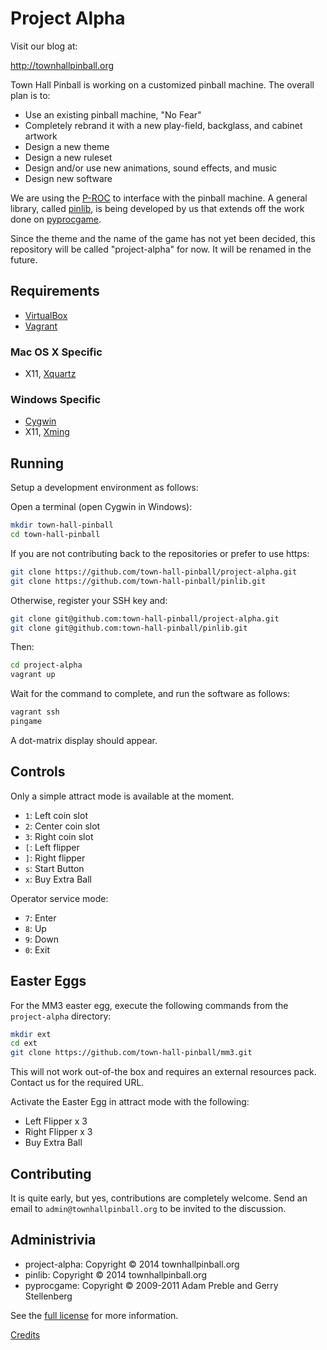 # Project Alpha

Visit our blog at:

http://townhallpinball.org

Town Hall Pinball is working on a customized pinball machine. The overall plan
is to:

* Use an existing pinball machine, "No Fear"
* Completely rebrand it with a new play-field, backglass, and cabinet artwork
* Design a new theme
* Design a new ruleset
* Design and/or use new animations, sound effects, and music
* Design new software

We are using the [P-ROC](http://www.pinballcontrollers.com/index.php/products/p-roc)
to interface with the pinball machine. A general library, called
[pinlib](https://github.com/town-hall-pinball/pinlib), is being developed
by us that extends off the work done on
[pyprocgame](https://github.com/preble/pyprocgame).

Since the theme and the name of the game has not yet been decided,
this repository will be called "project-alpha" for now. It will be renamed
in the future.

## Requirements

* [VirtualBox](https://www.virtualbox.org/)
* [Vagrant](https://www.vagrantup.com/)

### Mac OS X Specific

* X11, [Xquartz](http://xquartz.macosforge.org/trac/wiki)

### Windows Specific

* [Cygwin](https://www.cygwin.com)
* X11, [Xming](https://sourceforge.net/projects/xming/files/latest/download)

## Running

Setup a development environment as follows:

Open a terminal (open Cygwin in Windows):

```bash
mkdir town-hall-pinball
cd town-hall-pinball
```

If you are not contributing back to the repositories or prefer to use https:
```bash
git clone https://github.com/town-hall-pinball/project-alpha.git
git clone https://github.com/town-hall-pinball/pinlib.git
```

Otherwise, register your SSH key and:
```bash
git clone git@github.com:town-hall-pinball/project-alpha.git
git clone git@github.com:town-hall-pinball/pinlib.git
```

Then:
``` bash
cd project-alpha
vagrant up
```

Wait for the command to complete, and run the software as follows:

```bash
vagrant ssh
pingame
```

A dot-matrix display should appear.

## Controls

Only a simple attract mode is available at the moment.

* ``1``: Left coin slot
* ``2``: Center coin slot
* ``3``: Right coin slot
* ``[``: Left flipper
* ``]``: Right flipper
* ``s``: Start Button
* ``x``: Buy Extra Ball

Operator service mode:

* ``7``: Enter
* ``8``: Up
* ``9``: Down
* ``0``: Exit

## Easter Eggs

For the MM3 easter egg, execute the following commands from the `project-alpha`
directory:

```bash
mkdir ext
cd ext
git clone https://github.com/town-hall-pinball/mm3.git
```

This will not work out-of-the box and requires an external resources pack.
Contact us for the required URL.

Activate the Easter Egg in attract mode with the following:

* Left Flipper x 3
* Right Flipper x 3
* Buy Extra Ball

## Contributing

It is quite early, but yes, contributions are completely welcome.
Send an email to `admin@townhallpinball.org` to be invited
to the discussion.

## Administrivia

* project-alpha: Copyright &copy; 2014 townhallpinball.org
* pinlib: Copyright &copy; 2014 townhallpinball.org
* pyprocgame: Copyright &copy; 2009-2011 Adam Preble and Gerry Stellenberg

See the [full license](LICENSE.md) for more information.

[Credits](CREDITS.md)
